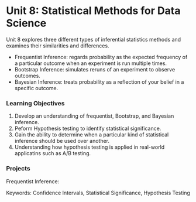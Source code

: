 # Unit 8: Statistical Methods for Data Science
 
 Unit 8 explores three different types of inferential statistics methods and examines their similarities and differences. 
 - Frequentist Inference: regards probability as the expected frequency of a particular outcome when an experiment is run multiple times.
 - Bootstrap Inference: simulates reruns of an experiment to observe outcomes.
 - Bayesian Inference: treats probability as a reflection of your belief in a specific outcome.
 ### Learning Objectives
 1. Develop an understanding of frequentist, Bootstrap, and Bayesian inference. 
 2. Peform Hypothesis testing to identify statistical significance.
 3. Gain the ability to determine when a particular kind of statistical inference should be used over another.
 4. Understanding how hypothesis testing is applied in real-world applicatins such as A/B testing.
 
 ### Projects
 Frequentist Inference:
 
 
 Keywords: Confidence Intervals, Statistical Significance, Hypothesis Testing

